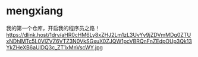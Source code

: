 # mengxiang
我的第一个仓库，开启我的程序员之路！
https://dlink.host/1drv/aHR0cHM6Ly8xZHJ2Lm1zL3UvYy9jZDVmMDg0ZTUxNDhlMTc5L0VlZVZ6VTZ3N0VkSGxuX0ZJQW1pcVBRQnFnZEdpOUp3Qk13YkZHeXB6aUlDQ3c_ZT1xMnVscWY.jpg